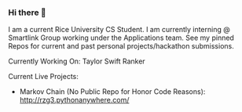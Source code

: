 ### Hi there 👋

I am a current Rice University CS Student. I am currently interning @ Smartlink Group working under the Applications team. See my pinned Repos for current and past personal projects/hackathon submissions.

Currently Working On: Taylor Swift Ranker

Current Live Projects:

  - Markov Chain (No Public Repo for Honor Code Reasons): http://rzg3.pythonanywhere.com/
